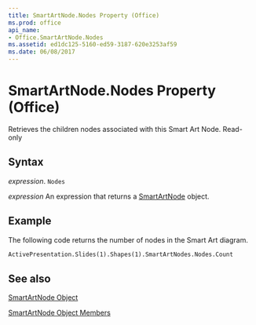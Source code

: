 ```yaml
---
title: SmartArtNode.Nodes Property (Office)
ms.prod: office
api_name:
- Office.SmartArtNode.Nodes
ms.assetid: ed1dc125-5160-ed59-3187-620e3253af59
ms.date: 06/08/2017
---
```



# SmartArtNode.Nodes Property (Office)

Retrieves the children nodes associated with this Smart Art Node. Read-only


## Syntax

 _expression_. `Nodes`

 _expression_ An expression that returns a [SmartArtNode](./Office.SmartArtNode.md) object.


## Example

The following code returns the number of nodes in the Smart Art diagram.


```vb
ActivePresentation.Slides(1).Shapes(1).SmartArtNodes.Nodes.Count
```


## See also


[SmartArtNode Object](Office.SmartArtNode.md)



[SmartArtNode Object Members](./overview/smartartnode-members-office.md)


